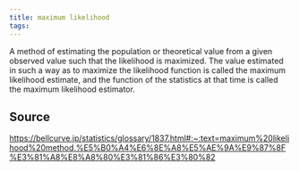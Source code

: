```yaml
---
title: maximum likelihood
tags: 
---
```


A method of estimating the population or theoretical value from a given observed value such that the likelihood is maximized. The value estimated in such a way as to maximize the likelihood function is called the maximum likelihood estimate, and the function of the statistics at that time is called the maximum likelihood estimator.

## Source
https://bellcurve.jp/statistics/glossary/1837.html#:~:text=maximum%20likelihood%20method,%E5%B0%A4%E6%8E%A8%E5%AE%9A%E9%87%8F%E3%81%A8%E8%A8%80%E3%81%86%E3%80%82